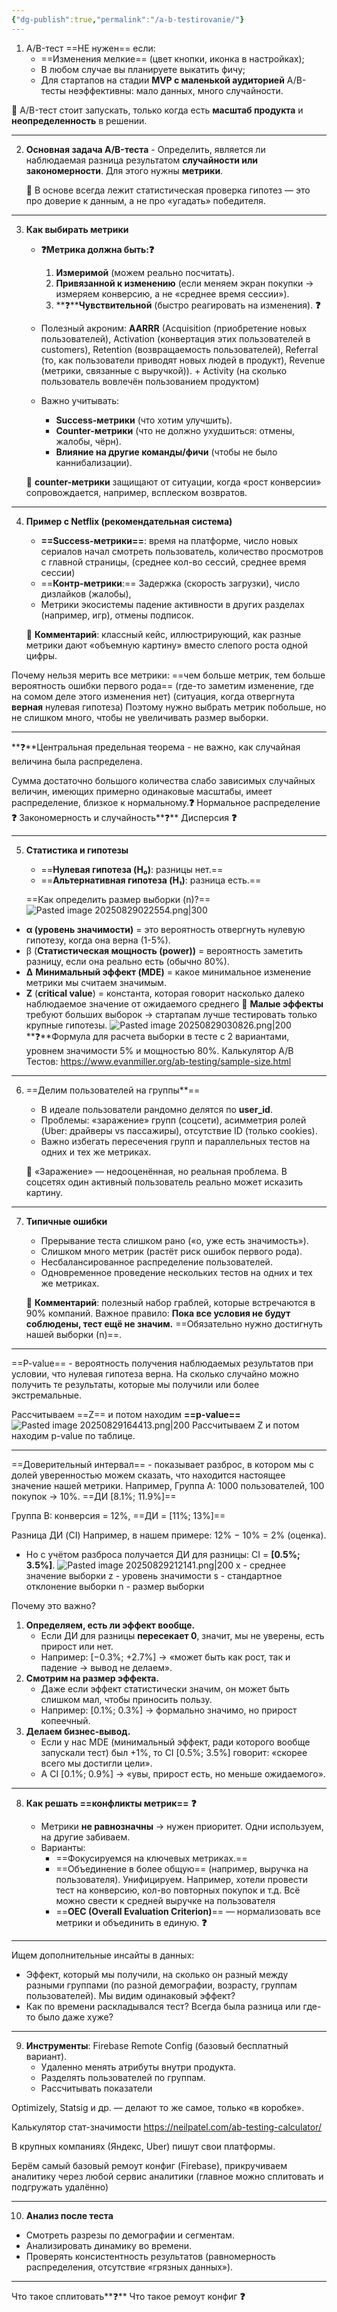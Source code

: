 ```yaml
---
{"dg-publish":true,"permalink":"/a-b-testirovanie/"}
---
```



1.  A/B-тест ==НЕ нужен== если:
    - ==Изменения мелкие== (цвет кнопки, иконка в настройках);
    - В любом случае вы планируете выкатить фичу;
    - Для стартапов на стадии **MVP с маленькой аудиторией** A/B-тесты неэффективны: мало данных, много случайности.
    
🔑 A/B-тест стоит запускать, только когда есть **масштаб продукта** и **неопределенность** в решении.
****
2. **Основная задача A/B-теста** - Определить, является ли наблюдаемая разница результатом **случайности или закономерности**. Для этого нужны **метрики**.
    
    🔑 В основе всегда лежит статистическая проверка гипотез — это про доверие к данным, а не про «угадать» победителя.
---
3. **Как выбирать метрики**
    - **❓**Метрика должна быть:**❓**
        1. **Измеримой** (можем реально посчитать).
        2. **Привязанной к изменению** (если меняем экран покупки → измеряем конверсию, а не «среднее время сессии»).
        3. **❓****Чувствительной** (быстро реагировать на изменения). **❓**
            
    - Полезный акроним: **AARRR** (Acquisition (приобретение новых пользователей), Activation (конвертация этих пользователей в customers), Retention (возвращаемость пользователей), Referral (то, как пользователи приводят новых людей в продукт), Revenue (метрики, связанные с выручкой)). + Activity (на сколько пользователь вовлечён пользованием продуктом)
    - Важно учитывать:
        - **Success-метрики** (что хотим улучшить).
        - **Counter-метрики** (что не должно ухудшиться: отмены, жалобы, чёрн).
        - **Влияние на другие команды/фичи** (чтобы не было каннибализации).
    
    🔑  **counter-метрики** защищают от ситуации, когда «рост конверсии» сопровождается, например, всплеском возвратов.
---
4. **Пример с Netflix (рекомендательная система)**
    - **==Success-метрики==**: время на платформе, число новых сериалов начал смотреть пользователь, количество просмотров с главной страницы, (среднее кол-во сессий, среднее время сессии)
    - ==**Контр-метрики**:== Задержка (скорость загрузки), число дизлайков (жалобы), 
    - Метрики экосистемы падение активности в других разделах (например, игр), отмены подписок.
    
    🔑 **Комментарий**: классный кейс, иллюстрирующий, как разные метрики дают «объемную картину» вместо слепого роста одной цифры.

Почему нельзя мерить все метрики: ==чем больше метрик, тем больше вероятность ошибки первого рода== (где-то заметим изменение, где на сомом деле этого изменения нет) (ситуация, когда отвергнута **верная** нулевая гипотеза)
Поэтому нужно выбрать метрик побольше, но не слишком много, чтобы не увеличивать размер выборки.
****
**❓**Центральная предельная теорема - не важно, как случайная величина была распределена.
 
Сумма достаточно большого количества слабо зависимых случайных величин, имеющих примерно одинаковые масштабы, имеет распределение, близкое к нормальному.**❓**
Нормальное распределение **❓**
Закономерность и случайность**❓**
Дисперсия **❓**
****
5. **Статистика и гипотезы**
    - ==**Нулевая гипотеза (H₀)**: разницы нет.==
    - ==**Альтернативная гипотеза (H₁)**: разница есть.==
    
    ==Как определить размер выборки (n)?==
    ![Pasted image 20250829022554.png|300](/img/user/Pasted%20image%2020250829022554.png)
 - **α (уровень значимости)** = это вероятность отвергнуть нулевую гипотезу, когда она верна (1-5%).
 - β (**Статистическая мощность (power))** = вероятность заметить разницу, если она реально есть (обычно 80%).
 - **Δ** **Минимальный эффект (MDE)** = какое минимальное изменение метрики мы считаем значимым. 
 - **Z** (**critical value**) = константа, которая говорит насколько далеко наблюдаемое значение от ожидаемого среднего
    🔑 **Малые эффекты** требуют больших выборок → стартапам лучше тестировать только крупные гипотезы.
![Pasted image 20250829030826.png|200](/img/user/Pasted%20image%2020250829030826.png)
**❓**Формула для расчета выборки в тесте с 2 вариантами, уровнем значимости 5% и мощностью 80%.
Калькулятор A/B Тестов: https://www.evanmiller.org/ab-testing/sample-size.html
****
6. ==Делим пользователей на группы**==
    
    - В идеале пользователи рандомно делятся по **user_id**.
    - Проблемы: «заражение» групп (соцсети), асимметрия ролей (Uber: драйверы vs пассажиры), отсутствие ID (только cookies).
    - Важно избегать пересечения групп и параллельных тестов на одних и тех же метриках.
    
    🔑 «Заражение» — недооценённая, но реальная проблема. В соцсетях один активный пользователь реально может исказить картину.

---
7. **Типичные ошибки**
    
    - Прерывание теста слишком рано («о, уже есть значимость»).
    - Слишком много метрик (растёт риск ошибок первого рода).
    - Несбалансированное распределение пользователей.
    - Одновременное проведение нескольких тестов на одних и тех же метриках.
        
    
    🔑 **Комментарий**: полезный набор граблей, которые встречаются в 90% компаний.
    Важное правило: **Пока все условия не будут соблюдены, тест ещё не значим.** ==Обязательно нужно достигнуть нашей выборки (n)==.

---
==P-value== - вероятность получения наблюдаемых результатов при условии, что нулевая гипотеза верна.
На сколько случайно можно получить те результаты, которые мы получили или более экстремальные.

Рассчитываем ==Z== и потом находим **==p-value==** 
![Pasted image 20250829164413.png|200](/img/user/Pasted%20image%2020250829164413.png)
Рассчитываем Z и потом находим p-value по таблице.
****
==Доверительный интервал== - показывает разброс, в котором мы с долей уверенностью можем сказать, что находится настоящее значение нашей метрики.
Например, 
Группа A: 1000 пользователей, 100 покупок → 10%.
==ДИ [8.1%; 11.9%]== 

Группа B: конверсия = 12%, 
==ДИ = [11%; 13%]==

Разница ДИ (CI) 
Например, в нашем примере: 12% − 10% = 2% (оценка).
- Но с учётом разброса получается ДИ для разницы: CI = **[0.5%; 3.5%]**.
![Pasted image 20250829212141.png|200](/img/user/Pasted%20image%2020250829212141.png)
x - среднее значение выборки
z - уровень значимости
s - стандартное отклонение выборки
n - размер выборки


Почему это важно?
1. **Определяем, есть ли эффект вообще.**
    - Если ДИ для разницы **пересекает 0**, значит, мы не уверены, есть прирост или нет.
    - Например: [−0.3%; +2.7%] → «может быть как рост, так и падение → вывод не делаем».
2. **Смотрим на размер эффекта.**
    - Даже если эффект статистически значим, он может быть слишком мал, чтобы приносить пользу.
    - Например: [0.1%; 0.3%] → формально значимо, но прирост копеечный.
3. **Делаем бизнес-вывод.**
    - Если у нас MDE (минимальный эффект, ради которого вообще запускали тест) был +1%, то CI [0.5%; 3.5%] говорит: «скорее всего мы достигли цели».
    - А CI [0.1%; 0.9%] → «увы, прирост есть, но меньше ожидаемого».
****
8. **Как решать ==конфликты метрик==** **❓**
    
    - Метрики **не равнозначны** → нужен приоритет. Одни используем, на другие забиваем.
    - Варианты:
        - ==Фокусируемся на ключевых метриках.==
        - ==Объединение в более общую== (например, выручка на пользователя). Унифицируем. Например, хотели провести тест на конверсию, кол-во повторных покупок и т.д. Всё можно свести к средней выручке на пользователя 
        - ==**OEC (Overall Evaluation Criterion)**== — нормализовать все метрики и объединить в единую. **❓**

---
Ищем дополнительные инсайты в данных:
- Эффект, который мы получили, на сколько он разный между разными группами (по разной демографии, возрасту, группам пользователей). Мы видим одинаковый эффект?  
- Как по времени раскладывался тест? Всегда была разница или где-то было даже хуже?
****
9. **Инструменты**:
Firebase Remote Config (базовый бесплатный вариант).
    - Удаленно менять атрибуты внутри продукта.
    - Разделять пользователей по группам.
    - Рассчитывать показатели

Optimizely, Statsig и др. — делают то же самое, только «в коробке».

Калькулятор стат-значимости https://neilpatel.com/ab-testing-calculator/

В крупных компаниях (Яндекс, Uber) пишут свои платформы.
    
Берём самый базовый ремоут конфиг (Firebase), прикручиваем аналитику через любой сервис аналитики (главное можно сплитовать и подгружать удалённо)

---

10. **Анализ после теста**

- Смотреть разрезы по демографии и сегментам.
- Анализировать динамику во времени.
- Проверять консистентность результатов (равномерность распределения, отсутствие «грязных данных»).
---

Что такое сплитовать**❓**
Что такое ремоут конфиг **❓**
